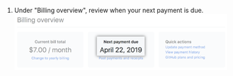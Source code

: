1. Under "Billing overview", review when your next payment is due. ![Next billing date](/assets/images/help/billing/settings_billing_next_payment.png)
